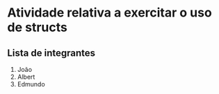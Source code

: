 # Atividade relativa a exercitar o uso de structs

## Lista de integrantes
1. João
2. Albert
3. Edmundo
